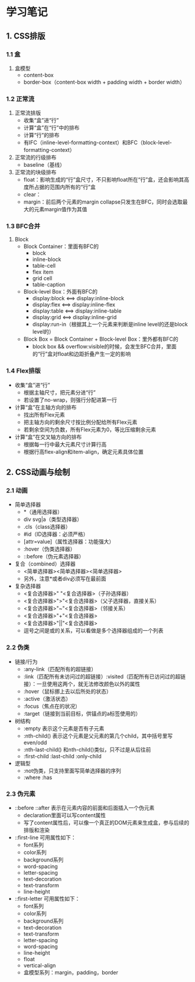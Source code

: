 # 学习笔记

## 1. CSS排版
  ### 1.1 盒
  1. 盒模型
     - content-box
     - border-box（content-box width + padding width + border width）
  ### 1.2 正常流
  1. 正常流排版
      - 收集“盒”进“行”
      - 计算“盒”在“行”中的排布
      - 计算“行”的排布
      - 有IFC（inline-level-formatting-context）和BFC（block-level-formatting-context）
  2. 正常流的行级排布
      - baseline（基线）
  3. 正常流的块级排布
      - float：影响生成的“行”盒尺寸，不只影响float所在“行”盒，还会影响其高度所占据的范围内所有的“行”盒
      - clear：
      - margin：前后两个元素的margin collapse只发生在BFC，同时会选取最大的元素margin值作为其值
  ### 1.3 BFC合并
  1. Block
      - Block Container：里面有BFC的
         - block
         - inline-block
         - table-cell
         - flex item
         - grid cell
         - table-caption
      - Block-level Box：外面有BFC的
         - display:block  <==> display:inline-block
         - display:flex  <==>  display:inline-flex
         - display:table  <==> display:inline-table
         - display:grid  <==>  display:inline-grid
         - display:run-in（根据其上一个元素来判断是inline level的还是block level的）
      - Block Box = Block Container + Block-level Box：里外都有BFC的
         - block box && overflow:visible的时候，会发生BFC合并，里面的“行”盒对float和边距折叠产生一定的影响
  ### 1.4 Flex排版
   - 收集“盒”进“行”
      - 根据主轴尺寸，把元素分进“行”
      - 若设置了no-wrap，则强行分配进第一行
   - 计算“盒”在主轴方向的排布
      - 找出所有Flex元素
      - 把主轴方向的剩余尺寸按比例分配给所有Flex元素
      - 若剩余空间为负数，所有Flex元素为0，等比压缩剩余元素
   - 计算“盒”在交叉轴方向的排布
      - 根据每一行中最大元素尺寸计算行高
      - 根据行高flex-align和item-align，确定元素具体位置
## 2. CSS动画与绘制
  ### 2.1 动画
   - 简单选择器
      - *（通用选择器）
      - div svg|a（类型选择器）
      - .cls（class选择器）
      - #id（ID选择器：必须严格）
      - [attr=value]（属性选择器：功能强大）
      - :hover（伪类选择器）
      - ::before（伪元素选择器）
   - 复合（combined）选择器
      - <简单选择器><简单选择器><简单选择器>
      - 另外，注意*或者div必须写在最前面
   - 复杂选择器
      - <复合选择器>" "<复合选择器>（子孙选择器）
      - <复合选择器>">"<复合选择器>（父子选择器，直接关系）
      - <复合选择器>"~"<复合选择器>（邻接关系）
      - <复合选择器>"+"<复合选择器>
      - <复合选择器>"||"<复合选择器>
      - 逗号之间是或的关系，可以看做是多个选择器组成的一个列表
  ### 2.2 伪类
   - 链接/行为
      - :any-link（匹配所有的超链接）
      - :link（匹配所有未访问过的超链接）:visited（匹配所有已访问过的超链接）：一旦使用这两个，就无法修改颜色以外的属性
      - :hover（鼠标挪上去以后所处的状态）
      - :active（激活状态）
      - :focus（焦点在的状况）
      - :target（链接到当前目标，供锚点的a标签使用的）
   - 树结构
      - :empty 表示这个元素是否有子元素
      - :nth-child() 表示这个元素是父元素的第几个child，其中括号里写even/odd
      - :nth-last-child() 和nth-child()类似，只不过是从后往前
      - :first-child :last-child :only-child
   - 逻辑型
      - :not伪类，只支持里面写简单选择器的序列
      - :where :has
  ### 2.3 伪元素
   - ::before ::after 表示在元素内容的前面和后面插入一个伪元素
      - declaration里面可以写content属性
      - 写了content属性后，可以像一个真正的DOM元素来生成盒，参与后续的排版和渲染
   - ::first-line 可用属性如下：
      - font系列
      - color系列
      - background系列
      - word-spacing
      - letter-spacing
      - text-decoration
      - text-transform
      - line-height
   - ::first-letter 可用属性如下：
      - font系列
      - color系列
      - background系列
      - text-decoration
      - text-transform
      - letter-spacing
      - word-spacing
      - line-height
      - float
      - vertical-align
      - 盒模型系列：margin，padding，border
